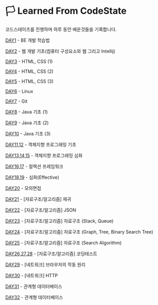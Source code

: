 # 🏳 Learned From CodeState 

코드스테이츠를 진행하며 하루 동안 배운것들을 기록합니다.


[DAY1](https://github.com/Shaa-code/Today-I-Learned/blob/main/CODESTATES/DAY1.md) - BE 개발 학습법

[DAY2](https://github.com/Shaa-code/Today-I-Learned/blob/main/CODESTATES/DAY2.md) - 웹 개발 기초(컴퓨터 구성요소와 웹 그리고 Intellij)

[DAY3](https://github.com/Shaa-code/Today-I-Learned/blob/main/CODESTATES/DAY3.md) - HTML, CSS (1)

[DAY4](https://github.com/Shaa-code/Today-I-Learned/blob/main/CODESTATES/DAY4.md) - HTML, CSS (2)

[DAY5](https://github.com/Shaa-code/Today-I-Learned/blob/main/CODESTATES/DAY5.md) - HTML, CSS (3)

[DAY6](https://github.com/Shaa-code/Today-I-Learned/blob/main/CODESTATES/DAY6.md) - Linux

[DAY7](https://github.com/Shaa-code/Today-I-Learned/blob/main/CODESTATES/DAY7.md) - Git

[DAY8](https://github.com/Shaa-code/Today-I-Learned/blob/main/CODESTATES/DAY8.md) - Java 기초 (1)

[DAY9](https://github.com/Shaa-code/Today-I-Learned/blob/main/CODESTATES/DAY9.md) - Java 기초 (2)

[DAY10](https://github.com/Shaa-code/Today-I-Learned/blob/main/CODESTATES/DAY10.md) - Java 기초 (3)

[DAY11,12](https://github.com/Shaa-code/Today-I-Learned/blob/main/%EC%9E%90%EB%B0%94/%EC%9E%90%EB%B0%94%EC%9D%98%20%EC%A0%95%EC%84%9D/%EA%B0%9D%EC%B2%B4%EC%A7%80%ED%96%A5%20%ED%94%84%EB%A1%9C%EA%B7%B8%EB%9E%98%EB%B0%8D1.md) - 객체지향 프로그래밍 기초

[DAY13,14,15](https://github.com/Shaa-code/Today-I-Learned/blob/main/%EC%9E%90%EB%B0%94/%EC%9E%90%EB%B0%94%EC%9D%98%20%EC%A0%95%EC%84%9D/%EA%B0%9D%EC%B2%B4%EC%A7%80%ED%96%A5%20%ED%94%84%EB%A1%9C%EA%B7%B8%EB%9E%98%EB%B0%8D2.md) - 객체지향 프로그래밍 심화

[DAY16,17](https://github.com/Shaa-code/Today-I-Learned/blob/main/CODESTATES/DAY16,17.md) - 컬렉션 프레임워크

[DAY18,19](https://github.com/Shaa-code/Today-I-Learned/blob/main/CODESTATES/DAY19.md) - 심화(Effective)

[DAY20](https://peaceofm1nd.tistory.com/172) - 모의면접

[DAY21](https://github.com/Shaa-code/Today-I-Learned/blob/main/CODESTATES/DAY21.md) - \[자료구조/알고리즘\] 재귀

[DAY22](https://github.com/Shaa-code/Today-I-Learned/blob/main/CODESTATES/DAY22.md) - \[자료구조/알고리즘\] JSON

[DAY23](https://github.com/Shaa-code/Today-I-Learned/blob/main/CODESTATES/DAY23.md) - \[자료구조/알고리즘\] 자료구조 (Stack, Queue)

[DAY24](https://github.com/Shaa-code/Today-I-Learned/blob/main/CODESTATES/DAY24.md) - \[자료구조/알고리즘\] 자료구조 (Graph, Tree, Binary Search Tree)

[DAY25](https://github.com/Shaa-code/Today-I-Learned/blob/main/CODESTATES/DAY25.md) - \[자료구조/알고리즘\] 자료구조 (Search Algorithm)

[DAY26,27,28](https://github.com/Shaa-code/Today-I-Learned/blob/main/CODESTATES/DAY26,27,28.md) - \[자료구조/알고리즘\] 코딩테스트

[DAY29](https://github.com/Shaa-code/Today-I-Learned/blob/main/Network/%EB%AA%A8%EB%93%A0%20%EA%B0%9C%EB%B0%9C%EC%9E%90%EB%A5%BC%20%EC%9C%84%ED%95%9C%20HTTP%EC%9B%B9%20%EA%B8%B0%EB%B3%B8%EC%A7%80%EC%8B%9D.md) - \[네트워크\] 브라우저의 작동 원리

[DAY30](https://github.com/Shaa-code/Today-I-Learned/blob/main/CODESTATES/DAY30.md) - \[네트워크\] HTTP

[DAY31](https://github.com/Shaa-code/Today-I-Learned/blob/main/CODESTATES/DAY31.md) - 관계형 데이터베이스

[DAY32](https://github.com/Shaa-code/Today-I-Learned/blob/main/CODESTATES/DAY32.md) - 관계형 데이터베이스
